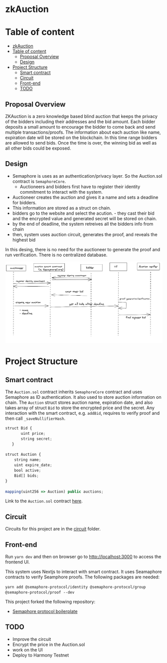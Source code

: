 # zkAuction

# Table of content

- [zkAuction](#zkauction)
- [Table of content](#table-of-content)
  - [Proposal Overview](#proposal-overview)
  - [Design](#design)
- [Project Structure](#project-structure)
  - [Smart contract](#smart-contract)
  - [Circuit](#circuit)
  - [Front-end](#front-end)
  - [TODO](#todo)

## Proposal Overview

ZKAuction is a zero knowledge based blind auction that keeps the privacy of the bidders including their addresses and the bid amount. Each bidder deposits a small amount to encourage the bidder to come back and send multiple transactions/proofs. The information about each auction like name, expiration date will be stored on the blockchain. In this time range bidders are allowed to send bids. Once the time is over, the winning bid as well as all other bids could be exposed.

## Design

- Semaphore is uses as an authentication/privacy layer. So the Auction.sol contract is `SemaphoreCore`.
  - Auctioneers and bidders first have to register their identity commitment to interact with the system.
- Auctioneer creates the auction and gives it a name and sets a deadline for bidders.
- This information are stored as a struct on chain.
- bidders go to the website and select the acution. - they cast their bid and the encrypted value and generated secret will be stored on chain.
- by the end of deadline, the system retreives all the bidders info from chain
- then, system uses auction circuit, generates the proof, and reveals the highest bid

In this desing, there is no need for the auctioneer to generate the proof and run verification. There is no centralized database.

![](zkAuction2.png)

# Project Structure

## Smart contract

The `Auction.sol` contract inherits `SemaphoreCore` contract and uses Semaphore as ID authentication. It also used to store auction information on chain. The `Auction` struct stores auction name, expiration date, and also takes array of struct `Bid` to store the encrypted price and the secret.
Any interaction with the smart contract, e.g. `addBid`, requires to verify proof and then call `_saveNullifierHash`.

```javascript
struct Bid {
       uint price;
       string secret;
   }

struct Auction {
    string name;
    uint expire_date;
    bool active;
    Bid[] bids;
}

mapping(uint256 => Auction) public auctions;
```

Link to the `Auction.sol` contract [here](https://github.com/RemiJolian/zkAuction/blob/main/contracts/Auction.sol).

## Circuit

Circuits for this project are in the [circuit](https://github.com/RemiJolian/zkAuction/blob/main/contracts/circuits/) folder.

## Front-end

Run `yarn dev` and then on browser go to [http://localhost:3000](http://localhost:3000) to access the frontend UI.

This system uses Nextjs to interact with smart contract. It uses Seamaphore contracts to verify Seamphore proofs. The following packages are needed:

`yarn add @semaphore-protocol/identity @semaphore-protocol/group @semaphore-protocol/proof --dev`

This project forked the following repository:

- [Semaphore protocol boilerplate](https://github.com/semaphore-protocol/boilerplate)

## TODO

- Improve the circuit
- Encrypt the price in the Auction.sol
- work on the UI
- Deploy to Harmony Testnet
